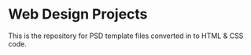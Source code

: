 # Web Design Projects
 This is the repository for PSD template files converted in to HTML & CSS code.

